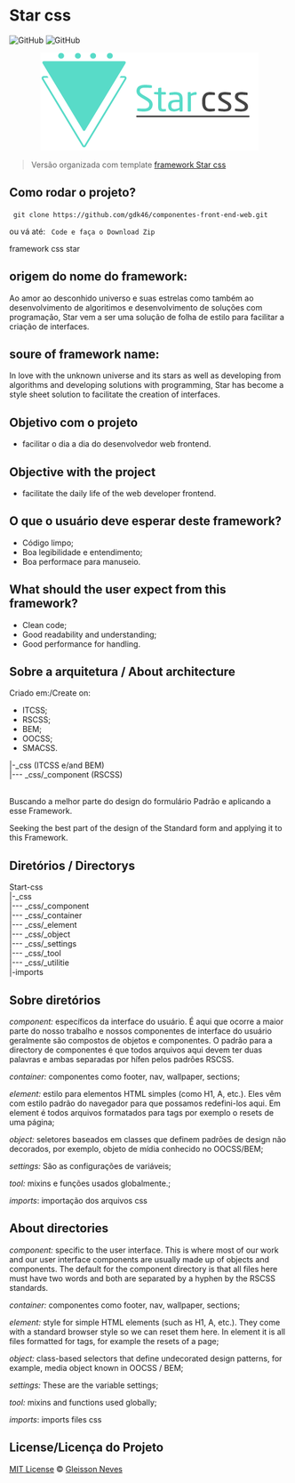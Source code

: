 # Star css

![GitHub](https://img.shields.io/badge/License-MIT-blue) ![GitHub](https://img.shields.io/badge/Version-1.0.0-blue)

<p align="center">
  <img src="img/icon/star-css1.png" alt="logo"/>
</p>

> Versão organizada com template [framework Star css](https://github.com/gdk46/componentes-front-end-web/tree/main/framework-star-css)

## Como rodar o projeto? ##

` 
    git clone https://github.com/gdk46/componentes-front-end-web.git
`

ou vá até:
` 
    Code e faça o Download Zip
`



framework css star


<h2> origem do nome do framework: </h2>
Ao amor ao desconhido universo e suas estrelas como também ao desenvolvimento de algoritimos e desenvolvimento de soluções com programação, Star vem a ser uma solução de folha de estilo para facilitar a criação de interfaces.

<h2> soure of framework name:</h2>
In love with the unknown universe and its stars as well as developing from algorithms and developing solutions with programming, Star has become a style sheet solution to facilitate the creation of interfaces.

<h2> Objetivo com o projeto </h2>

- facilitar o dia a dia do desenvolvedor web frontend.

<h2> Objective with the project </h2>

- facilitate the daily life of the web developer frontend.


<h2> O que o usuário deve esperar deste framework?</h2>

- Código limpo;
- Boa legibilidade e entendimento;
- Boa performace para manuseio.


<h2>What should the user expect from this framework?</h2>

- Clean code;
- Good readability and understanding;
- Good performance for handling.


<h2> Sobre a arquitetura / About architecture</h2>
Criado em:/Create on:

- ITCSS;
- RSCSS;
- BEM;
- OOCSS;
- SMACSS.

|-_css (ITCSS e/and BEM)
<br/>
|--- _css/_component (RSCSS)
    <br/>
<br/>

Buscando a melhor parte do design do formulário Padrão e aplicando a esse Framework.

Seeking the best part of the design of the Standard form and applying it to this Framework.


<h2> Diretórios / Directorys</h2>
Start-css
<br/>
|-_css
<br/>
    |--- _css/_component
    <br/>
    |--- _css/_container
    <br/>
    |--- _css/_element
    <br/>
    |--- _css/_object
    <br/>
    |--- _css/_settings
    <br/>
    |--- _css/_tool
    <br/>
    |--- _css/_utilitie
    <br/>
    |-imports


<h2> Sobre diretórios</h2>

_component:_ específicos da interface do usuário. É aqui que ocorre a maior parte do nosso trabalho e nossos componentes de interface do usuário geralmente são compostos de objetos e componentes. O padrão para a directory de componentes é que todos arquivos aqui devem ter duas palavras e ambas separadas por hífen pelos padrões RSCSS. 
<br/>

_container:_ componentes como footer, nav, wallpaper, sections;
<br/>

_element:_ estilo para elementos HTML simples (como H1, A, etc.).
   Eles vêm com estilo padrão do navegador para que possamos redefini-los aqui. Em element é todos arquivos formatados para tags por exemplo o resets de uma página;
<br/>

_object:_ seletores baseados em classes que definem
padrões de design não decorados, por exemplo, objeto de mídia conhecido no OOCSS/BEM;
<br/>

_settings:_ São as configurações de variáveis;
<br/>

_tool:_ mixins e funções usados ​​globalmente.;
<br/>

_imports_: importação dos arquivos css

<h2> About directories </h2>

_component:_ specific to the user interface. This is where most of our work and our user interface components are usually made up of objects and components. The default for the component directory is that all files here must have two words and both are separated by a hyphen by the RSCSS standards.
      

_container:_ componentes como footer, nav, wallpaper, sections;


_element:_ style for simple HTML elements (such as H1, A, etc.). They come with a standard browser style so we can reset them here. In element it is all files formatted for tags, for example the resets of a page;


_object:_ class-based selectors that define undecorated design patterns, for example, media object known in OOCSS / BEM;

<b></b>
_settings:_ These are the variable settings;


_tool:_ mixins and functions used globally;


_imports_: imports files css

## License/Licença do Projeto #
[MIT License](https://github.com/gdk46/componentes-front-end-web/blob/main/framework-star-css/LICENSE) © [Gleisson Neves](https://github.com/gdk46)


